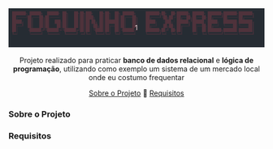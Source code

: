 <div align=center>
 <img src="https://github.com/diegoreiss/foguinho-express/blob/main/images/fexh1.gif">
</div>
<div align=center>
 <p>
 Projeto realizado para praticar <b>banco de dados relacional</b> e <b>lógica de programação</b>, utilizando como exemplo um sistema de um mercado local onde eu costumo frequentar<br>
 </p>
 <p>
 <a href="#about_project">Sobre o Projeto</a> 🔹 <a href="#requirements">Requisitos</a>
 </p>
</div>
<div>
 <h3 id="about_project">Sobre o Projeto</h3>
</div>
<div>
 <h3 id="requirements">Requisitos</h3>
</div>
